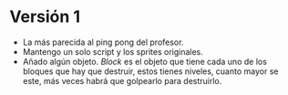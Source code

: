 # Versión 1

 - La más parecida al ping pong del profesor.
- Mantengo un solo script y los sprites originales.
- Añado algún objeto. *Block* es el objeto que tiene cada uno de los bloques que hay que destruir, estos tienes niveles, cuanto mayor se este, más veces habrá que golpearlo para destruirlo.
